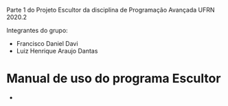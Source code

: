Parte 1 do Projeto Escultor da disciplina de Programação Avançada UFRN 2020.2

Integrantes do grupo:
- Francisco Daniel Davi
- Luiz Henrique Araujo Dantas

# Manual de uso do programa Escultor
-
